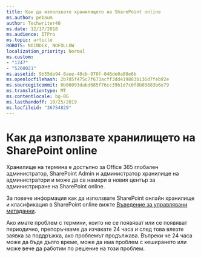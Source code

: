 ```yaml
---
title: Как да използвате хранилището на SharePoint online
ms.author: pebaum
author: Techwriter40
ms.date: 12/17/2018
ms.audience: ITPro
ms.topic: article
ROBOTS: NOINDEX, NOFOLLOW
localization_priority: Normal
ms.custom:
- "1247"
- "5200021"
ms.assetid: 9b55de94-8aee-40cb-970f-046de0a80e6b
ms.openlocfilehash: 2b785f475c7f673acff3dd419883b136d7feb92e
ms.sourcegitcommit: 0b06093dabd685f76cc39b1d7c0f8b03883b6e79
ms.translationtype: MT
ms.contentlocale: bg-BG
ms.lasthandoff: 10/25/2019
ms.locfileid: "36754829"
---
```

# <a name="how-to-use-the-sharepoint-online-term-store"></a>Как да използвате хранилището на SharePoint online

Хранилище на термина е достъпно за Office 365 глобален администратор, SharePoint Admin и администратор хранилище на администратори и може да се намери в новия център за администриране на SharePoint online.
  
За повече информация как да използвате SharePoint онлайн хранилище и класификация в SharePoint online вижте [Въведение за управлявани метаданни](https://go.microsoft.com/fwlink/?linkid=2044674&amp;clcid=0x409).
  
Ако имате проблем с термини, които не се появяват или се появяват периодично, препоръчваме да изчакате 24 часа и след това влезте заявка за поддръжка, ако проблемът продължава. Въпреки че 24 часа може да бъде дълго време, може да има проблем с кеширането или може вече да работим по решение на този проблем.
  